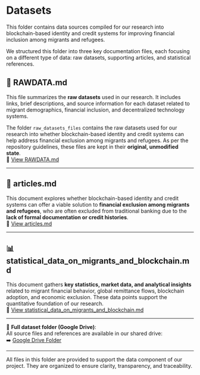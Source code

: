 # Datasets

This folder contains data sources compiled for our research into blockchain-based identity and credit systems for improving financial inclusion among migrants and refugees.

We structured this folder into three key documentation files, each focusing on a different type of data: raw datasets, supporting articles, and statistical references.

## 📂 RAWDATA.md  

This file summarizes the **raw datasets** used in our research. It includes links, brief descriptions, and source information for each dataset related to migrant demographics, financial inclusion, and decentralized technology systems.  

The folder `raw_datasets_files` contains the raw datasets used for our research into whether blockchain-based identity and credit systems can help address financial exclusion among migrants and refugees. As per the repository guidelines, these files are kept in their **original, unmodified state**.  
🔗 [View RAWDATA.md](https://github.com/MIT-Emerging-Talent/ET6-CDSP-group-12-repo/blob/main/1_datasets/RAWDATA.md)

---

## 📄 articles.md  

This document explores whether blockchain-based identity and credit systems can offer a viable solution to **financial exclusion among migrants and refugees**, who are often excluded from traditional banking due to the **lack of formal documentation or credit histories**.  
🔗 [View articles.md](https://github.com/MIT-Emerging-Talent/ET6-CDSP-group-12-repo/blob/main/1_datasets/articles.md)

---

## 📊 statistical_data_on_migrants_and_blockchain.md  

This document gathers **key statistics, market data, and analytical insights** related to migrant financial behavior, global remittance flows, blockchain adoption, and economic exclusion. These data points support the quantitative foundation of our research.  
🔗 [View statistical_data_on_migrants_and_blockchain.md](https://github.com/MIT-Emerging-Talent/ET6-CDSP-group-12-repo/blob/main/1_datasets/statistical_data_on_migrants_and_blockchain.md)

---

📁 **Full dataset folder (Google Drive)**:  
All source files and references are available in our shared drive:  
➡️ [Google Drive Folder](https://drive.google.com/drive/folders/1lKD3xDaIJtwOsXzNnCXwU_ZiEeKiYfyT)

---

All files in this folder are provided to support the data component of our project. They are organized to ensure clarity, transparency, and traceability.
